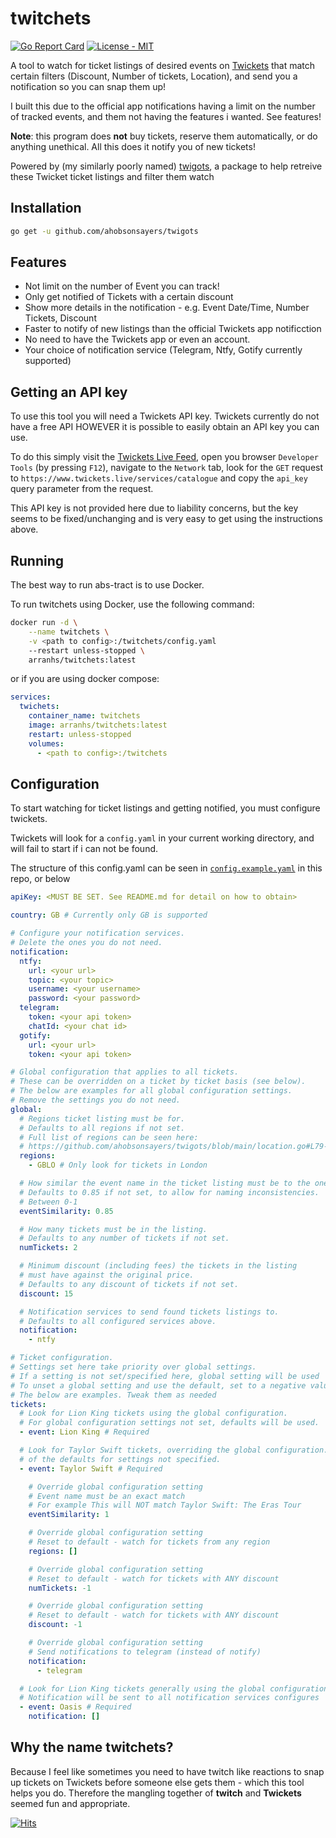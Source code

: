 # twitchets

[![Go Report
Card](https://goreportcard.com/badge/github.com/ahobsonsayers/twigots)](https://goreportcard.com/report/github.com/ahobsonsayers/twigots)
[![License - MIT](https://img.shields.io/badge/License-MIT-9C27B0)](LICENSE)

A tool to watch for ticket listings of desired events on [Twickets](https://www.twickets.live) that match certain filters (Discount, Number of tickets, Location), and send you a notification so you can snap them up!

I built this due to the official app notifications having a limit on the number of tracked events, and them not having the features i wanted. See features!

**Note**: this program does **not** buy tickets, reserve them automatically, or do anything unethical. All this does it notify you of new tickets!

Powered by (my similarly poorly named)
[twigots](https://github.com/ahobsonsayers/twigots), a package to help retreive these Twicket ticket listings and filter them watch

## Installation

```bash
go get -u github.com/ahobsonsayers/twigots
```

## Features

- Not limit on the number of Event you can track!
- Only get notified of Tickets with a certain discount
- Show more details in the notification - e.g. Event Date/Time, Number Tickets, Discount
- Faster to notify of new listings than the official Twickets app notificction
- No need to have the Twickets app or even an account.
- Your choice of notification service (Telegram, Ntfy, Gotify currently supported)

## Getting an API key

To use this tool you will need a Twickets API key. Twickets currently do not have a free API
HOWEVER it is possible to easily obtain an API key you can use.

To do this simply visit the [Twickets Live Feed](https://www.twickets.live/app/catalog/browse),
open you browser `Developer Tools` (by pressing `F12`), navigate to the `Network` tab, look for the
`GET` request to `https://www.twickets.live/services/catalogue` and copy the `api_key` query
parameter from the request.

This API key is not provided here due to liability concerns, but the key seems to be fixed/unchanging and
is very easy to get using the instructions above.

## Running

The best way to run abs-tract is to use Docker.

To run twitchets using Docker, use the following command:

```bash
docker run -d \
    --name twitchets \
    -v <path to config>:/twitchets/config.yaml
    --restart unless-stopped \
    arranhs/twitchets:latest
```

or if you are using docker compose:

```yaml
services:
  twichets:
    container_name: twitchets
    image: arranhs/twitchets:latest
    restart: unless-stopped
    volumes:
      - <path to config>:/twitchets
```

## Configuration

To start watching for ticket listings and getting notified, you must configure twickets.

Twickets will look for a `config.yaml` in your current working directory, and will fail to start if i can not be found.

The structure of this config.yaml can be seen in [`config.example.yaml`](./config.example.yaml) in this repo, or below

```yaml
apiKey: <MUST BE SET. See README.md for detail on how to obtain>

country: GB # Currently only GB is supported

# Configure your notification services.
# Delete the ones you do not need.
notification:
  ntfy:
    url: <your url>
    topic: <your topic>
    username: <your username>
    password: <your password>
  telegram:
    token: <your api token>
    chatId: <your chat id>
  gotify:
    url: <your url>
    token: <your api token>

# Global configuration that applies to all tickets.
# These can be overridden on a ticket by ticket basis (see below).
# The below are examples for all global configuration settings.
# Remove the settings you do not need.
global:
  # Regions ticket listing must be for.
  # Defaults to all regions if not set.
  # Full list of regions can be seen here:
  # https://github.com/ahobsonsayers/twigots/blob/main/location.go#L79-L90
  regions:
    - GBLO # Only look for tickets in London

  # How similar the event name in the ticket listing must be to the one you specified.
  # Defaults to 0.85 if not set, to allow for naming inconsistencies.
  # Between 0-1
  eventSimilarity: 0.85

  # How many tickets must be in the listing.
  # Defaults to any number of tickets if not set.
  numTickets: 2

  # Minimum discount (including fees) the tickets in the listing
  # must have against the original price.
  # Defaults to any discount of tickets if not set.
  discount: 15

  # Notification services to send found tickets listings to.
  # Defaults to all configured services above.
  notification:
    - ntfy

# Ticket configuration.
# Settings set here take priority over global settings.
# If a setting is not set/specified here, global setting will be used
# To unset a global setting and use the default, set to a negative value or empty list depends on type
# The below are examples. Tweak them as needed
tickets:
  # Look for Lion King tickets using the global configuration.
  # For global configuration settings not set, defaults will be used.
  - event: Lion King # Required

  # Look for Taylor Swift tickets, overriding the global configuration.
  # of the defaults for settings not specified.
  - event: Taylor Swift # Required

    # Override global configuration setting
    # Event name must be an exact match
    # For example This will NOT match Taylor Swift: The Eras Tour
    eventSimilarity: 1

    # Override global configuration setting
    # Reset to default - watch for tickets from any region
    regions: []

    # Override global configuration setting
    # Reset to default - watch for tickets with ANY discount
    numTickets: -1

    # Override global configuration setting
    # Reset to default - watch for tickets with ANY discount
    discount: -1

    # Override global configuration setting
    # Send notifications to telegram (instead of notify)
    notification:
      - telegram

  # Look for Lion King tickets generally using the global configuration.
  # Notification will be sent to all notification services configures
  - event: Oasis # Required
    notification: []
```

## Why the name twitchets?

Because I feel like sometimes you need to have twitch like reactions to snap up tickets on Twickets before someone else gets them - which this tool helps you do. Therefore the mangling together of **twitch** and **Twickets** seemed fun and appropriate.

[![Hits](https://hits.seeyoufarm.com/api/count/incr/badge.svg?url=https%3A%2F%2Fgithub.com%2Fahobsonsayers%2Ftwitchets&count_bg=%2379C83D&title_bg=%23555555&icon=&icon_color=%23E7E7E7&title=visitors+day+%2F+total&edge_flat=false)](https://hits.seeyoufarm.com)
